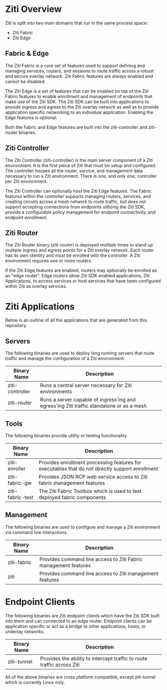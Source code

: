 # Ziti Overview

Ziti is split into two main domains that run in the same process space:

- Ziti Fabric
- Ziti Edge

## Fabric & Edge
The Ziti Fabric is a core set of features used to support defining and managing services, routers, and
sessions to route traffic across a robust and secure overlay network. Ziti Fabric features are always enabled and 
cannot be disabled.

The Ziti Edge is a set of features that can be enabled on top of the Ziti Fabric features to enable enrollment
and management of endpoints that make use of the Ziti SDK. The Ziti SDK can be built into applications to provide
ingress and egress to the Ziti overlay network as well as to provide application specific networking to an individual
application. Enabling the Edge features is optional. 

Both the Fabric and Edge features are built into the ziti-controller and ziti-router binaries.
 
## Ziti Controller
The Ziti Controller (ziti-controller) is the main server component of a Ziti environment. It is the first piece of Ziti
that must be setup and configured. The controller houses all the router, service, and management data necessary
to run a Ziti environment. There is one, and only one, controller per Ziti environment. 

The Ziti Controller can optionally host the Ziti Edge features. The Fabric features within the controller 
supports managing routers, services, and creating circuits across a mesh network to route traffic, but does not support 
accepting connections from endpoints utilizing the Ziti SDK, provide a configurable policy management for endpoint 
connectivity, and endpoint enrollment.

## Ziti Router
 The Ziti Router binary (ziti-router) is deployed multiple times to stand up multiple ingress and egress
 points for a Ziti overlay network. Each router has its own identity and must be enrolled with the controller.
 A Ziti environment requires one or more routers.
 
 If the Ziti Edge features are enabled, routers may optionally be enrolled as an "edge router". Edge routers allow Ziti 
 SDK enabled applications, Ziti Applications, to access services or host services that have been configured within Ziti
 as overlay services.

# Ziti Applications

Below is an outline of all the applications that are generated from this repository.

## Servers

The following binaries are used to deploy long running servers that route traffic and manage the 
configuration of a Ziti environment.

| Binary Name       | Description|
|-------------------| -----------|
| ziti-controller   | Runs a central server necessary for Ziti environments|
| ziti-router       | Runs a server capable of ingress'ing and egress'ing Ziti traffic standalone or as a mesh|


## Tools
The following binaries provide utility or testing functionality.

| Binary Name       | Description|
|-------------------| -----------|
| ziti-enroller     | Provides enrollment processing features for executables that do not directly support enrollment
| ziti-fabric-gw    | Provides JSON RCP web service access to Ziti fabric management features
| ziti-fabric-test  | The Ziti Fabric Toolbox which is used to test deployed fabric components|


## Management

The following binaries are used to configure and manage a Ziti environment via command line interactions.

| Binary Name       | Description|
|-------------------| -----------|
| ziti-fabric       | Provides command line access to Ziti Fabric management features|
| ziti              | Provides command line access to Ziti management features|

# Endpoint Clients
The following binaries are Ziti endpoint clients which have the Ziti SDK built into them and can connected to an 
edge router. Endpoint clients can be application specific or act as a bridge to other applications, hosts, or underlay 
networks.

| Binary Name       | Description|
|-------------------| -----------|
| ziti-tunnel       | Provides the ability to intercept traffic to route traffic across Ziti|


All of the above binaries are cross platform compatible, except ziti-tunnel which is currently Linux only.